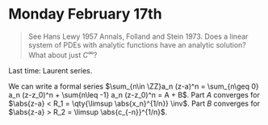 # Monday February 17th

> See Hans Lewy 1957 Annals, Folland and Stein 1973. Does a linear system of PDEs with analytic functions have an analytic solution? What about just $C^\infty$?

Last time:
Laurent series.

We can write a formal series $\sum_{n\in \ZZ}a_n (z-a)^n = \sum_{n\geq 0} a_n (z-z_0)^n + \sum{n\leq -1} a_n (z-z_0)^n = A + B$.
Part $A$ converges for $\abs{z-a} < R_1 = \qty{\limsup \abs{x_n}^{1/n}} \inv$.
Part $B$ converges for $\abs{z-a} > R_2 = \limsup \abs{c_{-n}}^{1/n}$.
